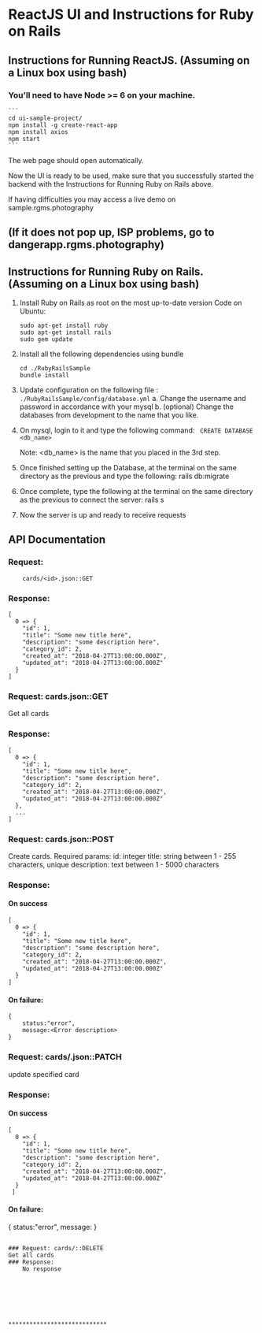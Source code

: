# ReactJS UI and Instructions for Ruby on Rails

## Instructions for Running ReactJS.  (Assuming on a Linux box using bash)

### You’ll need to have Node >= 6 on your machine.
	```
	cd ui-sample-project/
	npm install -g create-react-app
	npm install axios
	npm start
	```

The web page should open automatically.

Now the UI is ready to be used, make sure that you successfully started the backend with the Instructions for Running Ruby on Rails above.

If having difficulties you may access a live demo on sample.rgms.photography  
## 													(If it does not pop up, ISP problems, go to dangerapp.rgms.photography)


## Instructions for Running Ruby on Rails. (Assuming on a Linux box using bash)

1. Install Ruby on Rails as root on the most up-to-date version
   Code on Ubuntu:
	```
	sudo apt-get install ruby
	sudo apt-get install rails
	sudo gem update
	```
2. Install all the following dependencies using bundle
	```
	cd ./RubyRailsSample
	bundle install
	```
3. Update configuration on the following file : ```./RubyRailsSample/config/database.yml```
	a. Change the username and password in accordance with your mysql
	b. (optional) Change the databases from development to the name that you like.
4. On mysql, login to it and type the following command:
	```	CREATE DATABASE <db_name>```

	Note: <db_name> is the name that you placed in the 3rd step.
5. Once finished setting up the Database, at the terminal on the same directory as the previous and type the following:
	rails db:migrate
6. Once complete, type the following at the terminal on the same directory as the previous to connect the server:
	rails s
7. Now the server is up and ready to receive requests

## API Documentation

### Request: 
		cards/<id>.json::GET

### Response:
```
[
  0 => {
    "id": 1,
    "title": "Some new title here",
    "description": "some description here",
    "category_id": 2,
    "created_at": "2018-04-27T13:00:00.000Z",
    "updated_at": "2018-04-27T13:00:00.000Z"
  }
]
```
### Request: cards.json::GET
Get all cards

### Response: 
```
[
  0 => {
    "id": 1,
    "title": "Some new title here",
    "description": "some description here",
    "category_id": 2,
    "created_at": "2018-04-27T13:00:00.000Z",
    "updated_at": "2018-04-27T13:00:00.000Z"
  },
  ...
]
```

### Request: cards.json::POST
Create cards.
Required params:
	id: integer
	title: string between 1 - 255 characters, unique
	description: text between 1 - 5000 characters
	
### Response: 
#### On success
```
[
  0 => {
    "id": 1,
    "title": "Some new title here",
    "description": "some description here",
    "category_id": 2,
    "created_at": "2018-04-27T13:00:00.000Z",
    "updated_at": "2018-04-27T13:00:00.000Z"
  }
]
```
#### On failure:
```
{
	status:"error", 
	message:<Error description>
}
```

### Request: cards/<id>.json::PATCH
update specified card

### Response: 
#### On success
```
[
  0 => {
    "id": 1,
    "title": "Some new title here",
    "description": "some description here",
    "category_id": 2,
    "created_at": "2018-04-27T13:00:00.000Z",
    "updated_at": "2018-04-27T13:00:00.000Z"
  }
 ]
```
#### On failure:
{
	status:"error", 
	message:<Error description>
}
```

### Request: cards/::DELETE
Get all cards
### Response: 
	No response


	
	
	


****************************